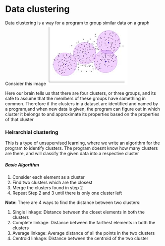 # Data clustering

Data clustering is a way for a program to group similar data on a graph
Consider this image 
![cluster](/temp/cluster.png)

Here our brain tells us that there are four clusters, or three groups, and its safe to assume that the members of these groups have something in common. Therefore if the clusters in a dataset are identified and named by a program,and when new data is given, the program can figure out in which cluster it belongs to and approximate its properties based on the properties of that cluster


### Heirarchial clustering

This is a type of unsupervised learning, where we write an algorithm for the program to identify clusters. The program doesnt know how many clusters are there, and will classify the given data into a respective cluster

##### Basic Algorithm
1. Consider each element as a cluster
2. Find two clusters which are the closest
3. Merge the clusters found in step 2
4. Repeat Step 2 and 3 until there is only one cluster left

**Note**: There are 4 ways to find the distance between two clusters:
  1. Single linkage: Distance between the closet elements in both the clusters
  2. Complete linkage: Distance between the farthest elements in both the clusters
  3. Average linkage: Average distance of all the points in the two clusters
  4. Centroid linkage: Distance between the centroid of the two cluster

